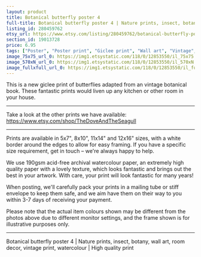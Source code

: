 ```yaml
---
layout: product
title: Botanical butterfly poster 4 
full-title: Botanical butterfly poster 4 | Nature prints, insect, botany, wall art, room decor, vintage print, watercolour | High quality print
listing_id: 280459762
etsy_url: https://www.etsy.com/listing/280459762/botanical-butterfly-poster-4-nature?utm_source=thedoveandtheseagull&utm_medium=api&utm_campaign=api
section_id: 19013728
price: 6.95
tags: ["Poster", "Poster print", "Giclee print", "Wall art", "Vintage", "Watercolour", "Nature", "Botanical art", "Wildlife", "Nature print", "Butterfly print", "Butterfly art"]
image_75x75_url_0: https://img1.etsystatic.com/118/0/12853550/il_75x75.1022473875_j5hb.jpg
image_570xN_url_0: https://img1.etsystatic.com/118/0/12853550/il_570xN.1022473875_j5hb.jpg
image_fullxfull_url_0: https://img1.etsystatic.com/118/0/12853550/il_fullxfull.1022473875_j5hb.jpg
---
```

This is a new giclee print of butterflies adapted from an vintage botanical book. These fantastic prints would liven up any kitchen or other room in your house. 

---

Take a look at the other prints we have available: https://www.etsy.com/shop/TheDoveAndTheSeagull

---

Prints are available in 5x7&quot;, 8x10&quot;, 11x14&quot; and 12x16&quot; sizes, with a white border around the edges to allow for easy framing. If you have a specific size requirement, get in touch – we&#39;re always happy to help.

We use 190gsm acid-free archival watercolour paper, an extremely high quality paper with a lovely texture, which looks fantastic and brings out the best in your artwork. With care, your print will look fantastic for many years!

When posting, we&#39;ll carefully pack your prints in a mailing tube or stiff envelope to keep them safe, and we aim have them on their way to you within 3-7 days of receiving your payment.

Please note that the actual item colours shown may be different from the photos above due to different monitor settings, and the frame shown is for illustrative purposes only.

---

Botanical butterfly poster 4 | Nature prints, insect, botany, wall art, room decor, vintage print, watercolour | High quality print
